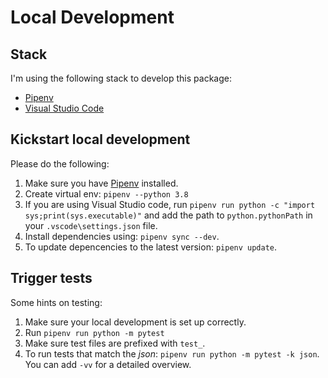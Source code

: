 # Local Development

## Stack
I'm using the following stack to develop this package:
- <a href="https://pypi.org/project/pipenv/">Pipenv</a>
- <a href="https://code.visualstudio.com/">Visual Studio Code</a>

## Kickstart local development
Please do the following:

1. Make sure you have <a href="https://pypi.org/project/pipenv/">Pipenv</a> installed.
1. Create virtual env: `pipenv --python 3.8`
1. If you are using Visual Studio code, run `pipenv run python -c "import sys;print(sys.executable)"` and add the path to `python.pythonPath` in your `.vscode\settings.json` file.
1. Install dependencies using: `pipenv sync --dev`.
1. To update depencencies to the latest version: `pipenv update`.

## Trigger tests
Some hints on testing:

1. Make sure your local development is set up correctly.
1. Run `pipenv run python -m pytest`
1. Make sure test files are prefixed with `test_`.
1. To run tests that match the _json_: `pipenv run python -m pytest -k json`. You can add `-vv` for a detailed overview.
